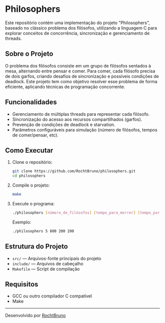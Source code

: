# Philosophers

Este repositório contém uma implementação do projeto "Philosophers", baseado no clássico problema dos filósofos, utilizando a linguagem C para explorar conceitos de concorrência, sincronização e gerenciamento de threads.

## Sobre o Projeto

O problema dos filósofos consiste em um grupo de filósofos sentados à mesa, alternando entre pensar e comer. Para comer, cada filósofo precisa de dois garfos, criando desafios de sincronização e possíveis condições de deadlock. Este projeto tem como objetivo resolver esse problema de forma eficiente, aplicando técnicas de programação concorrente.

## Funcionalidades

- Gerenciamento de múltiplas threads para representar cada filósofo.
- Sincronização do acesso aos recursos compartilhados (garfos).
- Prevenção de condições de deadlock e starvation.
- Parâmetros configuráveis para simulação (número de filósofos, tempos de comer/pensar, etc).

## Como Executar

1. Clone o repositório:
   ```bash
   git clone https://github.com/RochtBruno/philosophers.git
   cd philosophers
   ```

2. Compile o projeto:
   ```bash
   make
   ```

3. Execute o programa:
   ```bash
   ./philosophers [número_de_filósofos] [tempo_para_morrer] [tempo_para_comer] [tempo_para_pensar] [opcional: número_de_refeições]
   ```

   Exemplo:
   ```bash
   ./philosophers 5 800 200 200
   ```

## Estrutura do Projeto

- `src/` — Arquivos-fonte principais do projeto
- `include/` — Arquivos de cabeçalho
- `Makefile` — Script de compilação

## Requisitos

- GCC ou outro compilador C compatível
- Make


---

Desenvolvido por [RochtBruno](https://github.com/RochtBruno)

